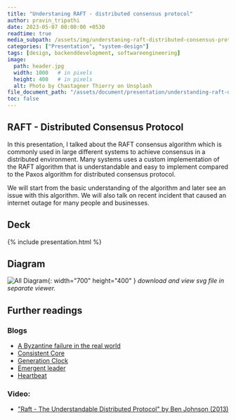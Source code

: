 ```yaml
---
title: "Understaning RAFT - distributed consensus protocol"
author: pravin_tripathi
date: 2023-05-07 00:00:00 +0530
readtime: true
media_subpath: /assets/img/understaning-raft-distributed-consensus-protocol/
categories: ["Presentation", "system-design"]
tags: [design, backenddevelopment, softwareengineering]
image:
  path: header.jpg
  width: 1000   # in pixels
  height: 400   # in pixels
  alt: Photo by Chastagner Thierry on Unsplash
file_document_path: "/assets/document/presentation/understanding-raft-distributed-consensus-protocol/RAFT - Distributed consensus protocol.pdf"
toc: false
---
```


## RAFT - Distributed Consensus Protocol

In this presentation, I talked about the RAFT consensus algorithm which is commonly used in large different systems to achieve consensus in a distributed environment. Many systems uses a custom implementation of the RAFT algorithm that is understandable and easy to implement compared to the Paxos algorithm for distributed consensus protocol.

We will start from the basic understanding of the algorithm and later see an issue with this algorithm. We will also talk on recent incident that caused an internet outage for many people and businesses.

## Deck
{% include presentation.html %}

## Diagram
![All Diagram](raft-presentation-diagram.svg){: width="700" height="400" }
_download and view svg file in separate viewer._

## Further readings
### Blogs
- [A Byzantine failure in the real world](https://blog.cloudflare.com/a-byzantine-failure-in-the-real-world/)
- [Consistent Core](https://martinfowler.com/articles/patterns-of-distributed-systems/consistent-core.html)
- [Generation Clock](https://martinfowler.com/articles/patterns-of-distributed-systems/generation.html)
- [Emergent leader](https://martinfowler.com/articles/patterns-of-distributed-systems/emergent-leader.html)
- [Heartbeat](https://martinfowler.com/articles/patterns-of-distributed-systems/heartbeat.html)

### Video:
- ["Raft - The Understandable Distributed Protocol" by Ben Johnson (2013)
](https://www.youtube.com/watch?v=ro2fU8_mr2w)